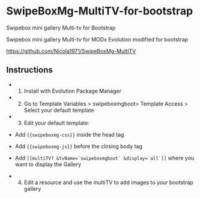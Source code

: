 SwipeBoxMg-MultiTV-for-bootstrap
================================

Swipebox mini gallery Multi-tv for Bootstrap

Swipebox mini gallery Multi-tv for MODx Evolution modified for bootstrap

https://github.com/Nicola1971/SwipeBoxMg-MultiTV



## Instructions

* 1) Install with Evolution Package Manager

* 2) Go to Template Variables > swipeboxmgboot> Template Access > Select your default template

* 3) Edit your default template:

* Add ```{{swipeboxmg-css}}``` inside the head tag

* Add ```{{swipeboxmg-js}}``` before the closing body tag

* Add ```[[multiTV? &tvName=`swipeboxmgboot` &display=`all`]]``` where you want to display the Gallery

* 4) Edit a resource and use the multiTV to add images to your bootstrap gallery

